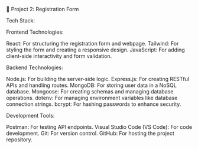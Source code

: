 📝 Project 2: Registration Form

Tech Stack:

Frontend Technologies:

React: For structuring the registration form and webpage.
Tailwind: For styling the form and creating a responsive design.
JavaScript: For adding client-side interactivity and form validation.

Backend Technologies:

Node.js: For building the server-side logic.
Express.js: For creating RESTful APIs and handling routes.
MongoDB: For storing user data in a NoSQL database.
Mongoose: For creating schemas and managing database operations.
dotenv: For managing environment variables like database connection strings.
bcrypt: For hashing passwords to enhance security.

Development Tools:

Postman: For testing API endpoints.
Visual Studio Code (VS Code): For code development.
Git: For version control.
GitHub: For hosting the project repository.
